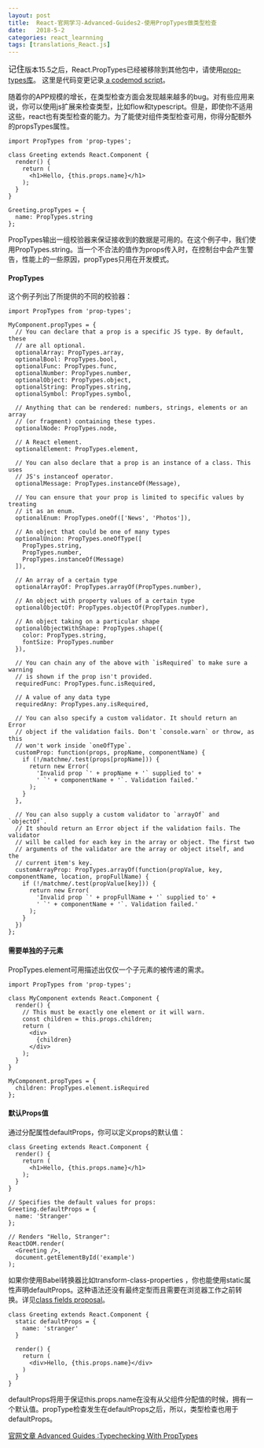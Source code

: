```yaml
---
layout: post
title:  React-官网学习-Advanced-Guides2-使用PropTypes做类型检查
date:   2018-5-2
categories: react_learnning
tags: [translations_React.js]
---
```

<big>记住</big>版本15.5之后，React.PropTypes已经被移除到其他包中，请使用[prop-types库](https://www.npmjs.com/package/prop-types)。
这里是代码变更记录[ a codemod script](https://reactjs.org/blog/2017/04/07/react-v15.5.0.html#migrating-from-reactproptypes)。

随着你的APP规模的增长，在类型检查方面会发现越来越多的bug。对有些应用来说，你可以使用js扩展来检查类型，比如flow和typescript。但是，即使你不适用这些，react也有类型检查的能力。为了能使对组件类型检查可用，你得分配额外的propsTypes属性。
```
import PropTypes from 'prop-types';

class Greeting extends React.Component {
  render() {
    return (
      <h1>Hello, {this.props.name}</h1>
    );
  }
}

Greeting.propTypes = {
  name: PropTypes.string
};
```
PropTypes输出一组校验器来保证接收到的数据是可用的。在这个例子中，我们使用PropTypes.string。当一个不合法的值作为props传入时，在控制台中会产生警告，性能上的一些原因，propTypes只用在开发模式。

#### PropTypes

这个例子列出了所提供的不同的校验器：
```
import PropTypes from 'prop-types';

MyComponent.propTypes = {
  // You can declare that a prop is a specific JS type. By default, these
  // are all optional.
  optionalArray: PropTypes.array,
  optionalBool: PropTypes.bool,
  optionalFunc: PropTypes.func,
  optionalNumber: PropTypes.number,
  optionalObject: PropTypes.object,
  optionalString: PropTypes.string,
  optionalSymbol: PropTypes.symbol,

  // Anything that can be rendered: numbers, strings, elements or an array
  // (or fragment) containing these types.
  optionalNode: PropTypes.node,

  // A React element.
  optionalElement: PropTypes.element,

  // You can also declare that a prop is an instance of a class. This uses
  // JS's instanceof operator.
  optionalMessage: PropTypes.instanceOf(Message),

  // You can ensure that your prop is limited to specific values by treating
  // it as an enum.
  optionalEnum: PropTypes.oneOf(['News', 'Photos']),

  // An object that could be one of many types
  optionalUnion: PropTypes.oneOfType([
    PropTypes.string,
    PropTypes.number,
    PropTypes.instanceOf(Message)
  ]),

  // An array of a certain type
  optionalArrayOf: PropTypes.arrayOf(PropTypes.number),

  // An object with property values of a certain type
  optionalObjectOf: PropTypes.objectOf(PropTypes.number),

  // An object taking on a particular shape
  optionalObjectWithShape: PropTypes.shape({
    color: PropTypes.string,
    fontSize: PropTypes.number
  }),

  // You can chain any of the above with `isRequired` to make sure a warning
  // is shown if the prop isn't provided.
  requiredFunc: PropTypes.func.isRequired,

  // A value of any data type
  requiredAny: PropTypes.any.isRequired,

  // You can also specify a custom validator. It should return an Error
  // object if the validation fails. Don't `console.warn` or throw, as this
  // won't work inside `oneOfType`.
  customProp: function(props, propName, componentName) {
    if (!/matchme/.test(props[propName])) {
      return new Error(
        'Invalid prop `' + propName + '` supplied to' +
        ' `' + componentName + '`. Validation failed.'
      );
    }
  },

  // You can also supply a custom validator to `arrayOf` and `objectOf`.
  // It should return an Error object if the validation fails. The validator
  // will be called for each key in the array or object. The first two
  // arguments of the validator are the array or object itself, and the
  // current item's key.
  customArrayProp: PropTypes.arrayOf(function(propValue, key, componentName, location, propFullName) {
    if (!/matchme/.test(propValue[key])) {
      return new Error(
        'Invalid prop `' + propFullName + '` supplied to' +
        ' `' + componentName + '`. Validation failed.'
      );
    }
  })
};
```

#### 需要单独的子元素

PropTypes.element可用描述出仅仅一个子元素的被传递的需求。
```
import PropTypes from 'prop-types';

class MyComponent extends React.Component {
  render() {
    // This must be exactly one element or it will warn.
    const children = this.props.children;
    return (
      <div>
        {children}
      </div>
    );
  }
}

MyComponent.propTypes = {
  children: PropTypes.element.isRequired
};

```

#### 默认Props值
通过分配属性defaultProps，你可以定义props的默认值：

```
class Greeting extends React.Component {
  render() {
    return (
      <h1>Hello, {this.props.name}</h1>
    );
  }
}

// Specifies the default values for props:
Greeting.defaultProps = {
  name: 'Stranger'
};

// Renders "Hello, Stranger":
ReactDOM.render(
  <Greeting />,
  document.getElementById('example')
);

```
如果你使用Babel转换器比如transform-class-properties ，你也能使用static属性声明defaultProps。这种语法还没有最终定型而且需要在浏览器工作之前转换。详见[class fields proposal](https://github.com/tc39/proposal-class-fields)。
```
class Greeting extends React.Component {
  static defaultProps = {
    name: 'stranger'
  }

  render() {
    return (
      <div>Hello, {this.props.name}</div>
    )
  }
}

```

defaultProps将用于保证this.props.name在没有从父组件分配值的时候，拥有一个默认值。propType检查发生在defaultProps之后，所以，类型检查也用于defaultProps。






[官网文章 Advanced Guides :Typechecking With PropTypes](https://reactjs.org/docs/typechecking-with-proptypes.html)


